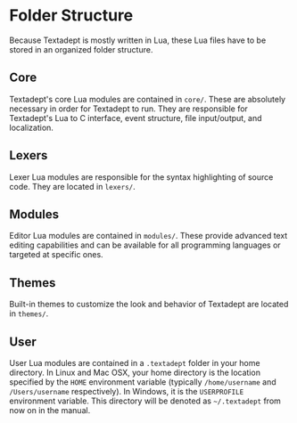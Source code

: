 # Folder Structure

Because Textadept is mostly written in Lua, these Lua files have to be stored in
an organized folder structure.

## Core

Textadept's core Lua modules are contained in `core/`. These are absolutely
necessary in order for Textadept to run. They are responsible for Textadept's
Lua to C interface, event structure, file input/output, and localization.

## Lexers

Lexer Lua modules are responsible for the syntax highlighting of source code.
They are located in `lexers/`.

## Modules

Editor Lua modules are contained in `modules/`. These provide advanced text
editing capabilities and can be available for all programming languages or
targeted at specific ones.

## Themes

Built-in themes to customize the look and behavior of Textadept are located in
`themes/`.

## User

User Lua modules are contained in a `.textadept` folder in your home directory.
In Linux and Mac OSX, your home directory is the location specified by the
`HOME` environment variable (typically `/home/username` and `/Users/username`
respectively). In Windows, it is the `USERPROFILE` environment variable. This
directory will be denoted as `~/.textadept` from now on in the manual.
